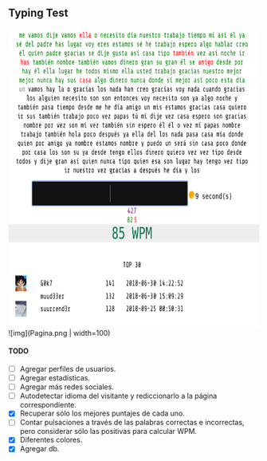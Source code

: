 ## Typing Test

<img src="Pagina.png" width="600" height="600" />
![img](Pagina.png | width=100)

#### TODO
- [ ] Agregar perfiles de usuarios. 
- [ ] Agregar estadísticas.
- [ ] Agregar más redes sociales.
- [ ] Autodetectar idioma del visitante y rediccionarlo a la página correspondiente.
- [x] Recuperar sólo los mejores puntajes de cada uno. 
- [ ] Contar pulsaciones a través de las palabras correctas e incorrectas,
pero considerar sólo las positivas para calcular WPM.
- [x] Diferentes colores.
- [x] Agregar db.
